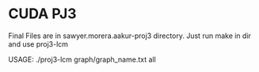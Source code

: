 # CUDA PJ3
Final Files are in sawyer.morera.aakur-proj3 directory.
Just run make in dir and use proj3-lcm

USAGE: ./proj3-lcm graph/graph_name.txt all
